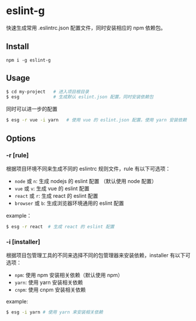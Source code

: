 # eslint-g
快速生成常用 .eslintrc.json 配置文件，同时安装相应的 npm 依赖包。

## Install

```base
npm i -g eslint-g
```

## Usage

```bash
$ cd my-project   # 进入项目根目录
$ esg             # 生成默认 eslint.json 配置，同时安装依赖包
```

同时可以进一步的配置

```bash
$ esg -r vue -i yarn   # 使用 vue 的 eslint.json 配置，使用 yarn 安装依赖
```

## Options

### **-r [rule]**

根据项目环境不同来生成不同的 eslintrc 规则文件，rule 有以下可选项：

- `node` 或 `n`: 生成 nodejs 的 eslint 配置 （默认使用 node 配置）
- `vue` 或 `v`: 生成 vue 的 eslint 配置
- `react` 或 `r`: 生成 react 的 eslint 配置
- `browser` 或 `b`: 生成浏览器环境通用的 eslint 配置

example：
```bash
$ esg -r react  # 生成 react 的 eslint 配置
```

### **-i [installer]**

根据项目包管理工具的不同来选择不同的包管理器来安装依赖，installer 有以下可选项：

- `npm`: 使用 npm 安装相关依赖（默认使用 npm）
- `yarn`: 使用 yarn 安装相关依赖
- `cnpm`: 使用 cnpm 安装相关依赖

example: 
```bash
$ esg -i yarn # 使用 yarn 来安装相关依赖
```
